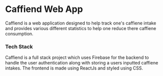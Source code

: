 # Caffiend Web App

Caffiend is a web application designed to help track one's caffiene intake and provides various different statistics to help one reduce there caffiene consumption. 
<h3>Tech Stack</h3>
Caffiend is a full stack project which uses Firebase for the backend to handle the user authentication along with storing a users inputted caffiene intakes. The frontend is made using ReactJs and styled using CSS.  
